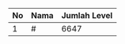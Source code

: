 | No | Nama            | Jumlah Level |
|----|-----------------|--------------|
| 1  | #    |    6647        |
